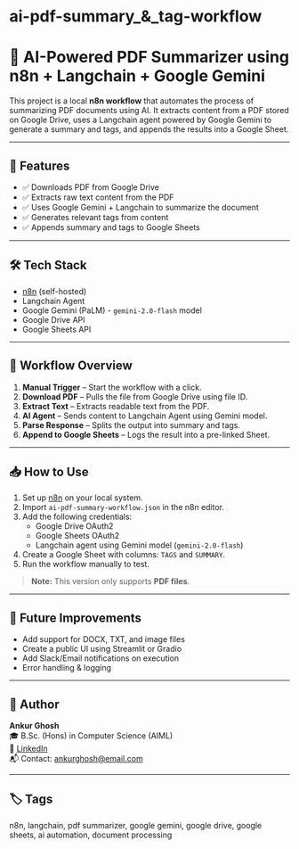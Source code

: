 # ai-pdf-summary_&_tag-workflow
# 🧠 AI-Powered PDF Summarizer using n8n + Langchain + Google Gemini

This project is a local **n8n workflow** that automates the process of summarizing PDF documents using AI. It extracts content from a PDF stored on Google Drive, uses a Langchain agent powered by Google Gemini to generate a summary and tags, and appends the results into a Google Sheet.

---

## 🚀 Features

- ✅ Downloads PDF from Google Drive
- ✅ Extracts raw text content from the PDF
- ✅ Uses Google Gemini + Langchain to summarize the document
- ✅ Generates relevant tags from content
- ✅ Appends summary and tags to Google Sheets

---

## 🛠 Tech Stack

- [n8n](https://n8n.io/) (self-hosted)
- Langchain Agent
- Google Gemini (PaLM) - `gemini-2.0-flash` model
- Google Drive API
- Google Sheets API

---

## 🔁 Workflow Overview

1. **Manual Trigger** – Start the workflow with a click.
2. **Download PDF** – Pulls the file from Google Drive using file ID.
3. **Extract Text** – Extracts readable text from the PDF.
4. **AI Agent** – Sends content to Langchain Agent using Gemini model.
5. **Parse Response** – Splits the output into summary and tags.
6. **Append to Google Sheets** – Logs the result into a pre-linked Sheet.


---

## 📥 How to Use

1. Set up [n8n](https://docs.n8n.io/getting-started/installation/) on your local system.
2. Import `ai-pdf-summary-workflow.json` in the n8n editor.
3. Add the following credentials:
   - Google Drive OAuth2
   - Google Sheets OAuth2
   - Langchain agent using Gemini model (`gemini-2.0-flash`)
4. Create a Google Sheet with columns: `TAGS` and `SUMMARY`.
5. Run the workflow manually to test.

> **Note:** This version only supports **PDF files**.

---

## 🧠 Future Improvements

- Add support for DOCX, TXT, and image files
- Create a public UI using Streamlit or Gradio
- Add Slack/Email notifications on execution
- Error handling & logging

---

## 👤 Author

**Ankur Ghosh**  
🎓 B.Sc. (Hons) in Computer Science (AIML)  
🔗 [LinkedIn]((https://www.linkedin.com/in/ankur-ghosh-344948246/))  
📬 Contact: ankurghosh@email.com 

---

## 🏷️ Tags

n8n, langchain, pdf summarizer, google gemini, google drive, google sheets, ai automation, document processing
